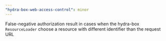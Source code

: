 ```yaml
---
"hydra-box-web-access-control": minor
---
```


False-negative authorization result in cases when the hydra-box `ResourceLoader` choose a resource with different identifier than the request URL
